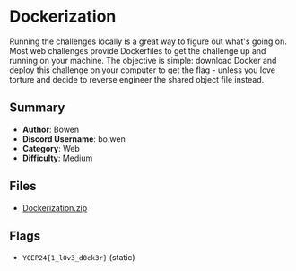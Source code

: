 # Dockerization

Running the challenges locally is a great way to figure out what's going on.
Most web challenges provide Dockerfiles to get the challenge up and running
on your machine. The objective is simple: download Docker and deploy this
challenge on your computer to get the flag - unless you love torture and
decide to reverse engineer the shared object file instead.

## Summary

- **Author**: Bowen
- **Discord Username**: bo.wen
- **Category**: Web
- **Difficulty**: Medium

## Files

- [Dockerization.zip](dist/Dockerization.zip)

## Flags

- `YCEP24{1_l0v3_d0ck3r}` (static)
